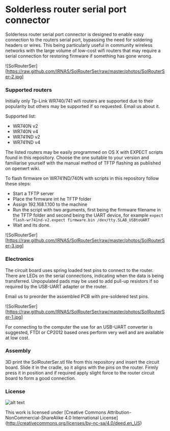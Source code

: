 Solderless router serial port connector
============
Solderless router serial port connector is designed to enable easy connection to the routers serial port, bypassing the need for soldering headers or wires. This being particularly useful in community wireless networks with the large volume of low-cost wifi routers that may require a serial connection for restoring firmware if something has gone wrong.

![SolRouterSer][https://raw.github.com/IRNAS/SolRouterSer/raw/master/photos/SolRouterSer-2.jpg]
 


### Supported routers
Initially only Tp-Link WR740/741 wifi routers are supported due to their popularity but others may be supported if so requested. Email us about it.

Supported list:
 * WR740N v2
 * WR740N v4
 * WR741ND v2
 * WR741ND v4
 
The listed routers may be easily programmed on OS X with EXPECT scripts found in this repository. Choose the one suitable to your version and familiarise yourself with the manual method of TFTP flashing as published on openwrt wiki.

To flash firmware on WR741ND/740N with scripts in this repository follow these steps:
 * Start a TFTP server
 * Place the firmware int he TFTP folder
 * Assign 192.168.1.100 to the machine
 * Run the script with two arguments, first being the firmware filename in the TFTP folder and second being the UART device, for example `expect flash-wr741nd-v2.expect firmware.bin /dev/tty.SLAB_USBtoUART`
 * Wait and its done.
 
 ![SolRouterSer][https://raw.github.com/IRNAS/SolRouterSer/raw/master/photos/SolRouterSer-3.jpg]
 
### Electronics
The circuit board uses spring loaded test pins to connect to the router. There are LEDs on the serial connections, indicating when the data is being transferred. Unpopulated pads may be used to add pull-up resistors if so required by the USB-UART adapter or the router. 

Email us to preorder the assembled PCB with pre-soldered test pins. 

![SolRouterSer][https://raw.github.com/IRNAS/SolRouterSer/raw/master/photos/SolRouterSer-1.jpg]

For connecting to the computer the use for an USB-UART converter is suggested, FTDI or CP2012 based ones perform very well and are available at low cost.

### Assembly
3D print the SolRouterSer.stl file from this repository and insert the circuit board. Slide it in the cradle, so it aligns with the pins on the router. Firmly press it in position and if required apply slight force to the router circuit board to form a good connection.

### License
![alt text](http://i.creativecommons.org/l/by-nc-sa/4.0/88x31.png "CC-NC-SA")

This work is licensed under [Creative Commons Attribution-NonCommercial-ShareAlike 4.0 International License] (http://creativecommons.org/licenses/by-nc-sa/4.0/deed.en_US)